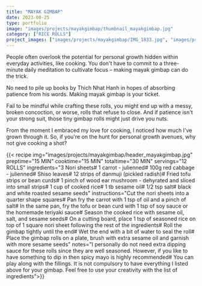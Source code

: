 ```yaml
---
title: "MAYAK GIMBAP"
date: 2023-08-25
type: portfolio
image: "images/projects/mayakgimbap/thumbnail_mayakgimbap.jpg"
category: ["RICE ROLLS"]
project_images: ["images/projects/mayakgimbap/IMG_1833.jpg", "images/projects/mayakgimbap/IMG_1817.jpg"]
---
```

People often overlook the potential for personal growth hidden within everyday activities, like cooking. You don't have to commit to a three-minute daily meditation to cultivate focus – making mayak gimbap can do the trick.

No need to pile up books by Thich Nhat Hanh in hopes of absorbing patience from his words. Making mayak gimbap is your ticket.

Fail to be mindful while crafting these rolls, you might end up with a messy, broken concoction, or worse, rolls that refuse to close. And if patience isn't your strong suit, those tiny gimbap rolls might just drive you nuts.

From the moment I embraced my love for cooking, I noticed how much I've grown through it. So, if you're on the hunt for personal growth avenues, why not give cooking a shot?

{{< recipe 
img="images/projects/mayakgimbap/header_mayakgimbap.jpg"
preptime="15 MIN" 
cooktime="15 MIN" 
totaltime="30 MIN" 
servings="12 ROLLS" 
ingredients="3 Nori sheets# 1 carrot - julienned# 100g red cabbage - julienned# Shiso leaves# 12 strips of danmuji (pickled radish)# Fried tofu strips or bean curds# 1 pinch of wood ear mushroom - dehyrated and sliced into small strips# 1 cup of cooked rice# 1 tb sesame oil# 1/2 tsp salt# black and white roasted sesame seeds" 
instructions="Cut the nori sheets into a quarter shape squares# Pan fry the carrot with 1 tsp of oil and a pinch of salt# In the same pan, fry the tofu or bean curd with 1 tsp of soy sauce or the homemade teriyaki sauce# Season the cooked rice with sesame oil, salt, and sesame seeds# On a cutting board, place 1 tsp of seasoned rice on top of 1 square nori sheet following the rest of the ingredients# Roll the gimbap tightly until the end# Wet the end with a bit of water to seal the roll# Place the gimbap rolls on a plate, brush with extra sesame oil and garnish with more sesame seeds"
notes="I personally do not need extra dipping sauce for these rolls since they are well seasoned. However, if you like to have something to dip in then spicy mayo is highly recommended# You can play along with the fillings. It is not compulsory to have everything I listed above for your gimbap. Feel free to use your creativity with the list of ingredients">}}



